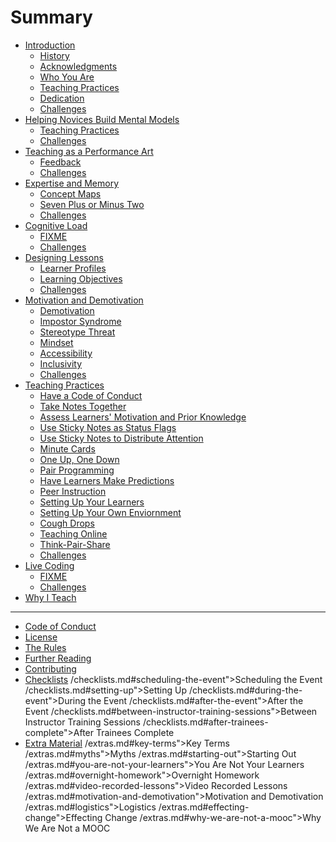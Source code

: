 # Summary

* [Introduction](README.md)
  * [History](index.md#history)
  * [Acknowledgments](index.md#acknowledgments)
  * [Who You Are](index.md#who-you-are)
  * [Teaching Practices](index.md#teaching-practices)
  * [Dedication](index.md#dedication)
  * [Challenges](index.md#challenges)
* [Helping Novices Build Mental Models](novice.md)
  * [Teaching Practices](novice.md#teaching-practices)
  * [Challenges](novice.md#challenges)
* [Teaching as a Performance Art](performance.md)
  * [Feedback](performance.md#feedback)
  * [Challenges](performance.md#challenges)
* [Expertise and Memory](memory.md)
  * [Concept Maps](memory.md#concept-maps)
  * [Seven Plus or Minus Two](memory.md#seven-plus-or-minus-two)
  * [Challenges](memory.md#challenges)
* [Cognitive Load](load.md)
  * [FIXME](load.md#fixme)
  * [Challenges](load.md#challenges)
* [Designing Lessons](lessons.md)
  * [Learner Profiles](lessons.md#learner-profiles)
  * [Learning Objectives](lessons.md#learning-objectives)
  * [Challenges](lessons.md#challenges)
* [Motivation and Demotivation](motivation.md)
  * [Demotivation](motivation.md#demotivation)
  * [Impostor Syndrome](motivation.md#impostor-syndrome)
  * [Stereotype Threat](motivation.md#stereotype-threat)
  * [Mindset](motivation.md#mindset)
  * [Accessibility](motivation.md#accessibility)
  * [Inclusivity](motivation.md#inclusivity)
  * [Challenges](motivation.md#challenges)
* [Teaching Practices](practices.md)
  * [Have a Code of Conduct](practices.md#have-a-code-of-conduct)
  * [Take Notes Together](practices.md#take-notes-together)
  * [Assess Learners&apos; Motivation and Prior Knowledge](practices.md#assess-learners-motivation-and-prior-knowledge)
  * [Use Sticky Notes as Status Flags](practices.md#use-sticky-notes-as-status-flags)
  * [Use Sticky Notes to Distribute Attention](practices.md#use-sticky-notes-to-distribute-attention)
  * [Minute Cards](practices.md#minute-cards)
  * [One Up, One Down](practices.md#one-up-one-down)
  * [Pair Programming](practices.md#pair-programming)
  * [Have Learners Make Predictions](practices.md#have-learners-make-predictions)
  * [Peer Instruction](practices.md#peer-instruction)
  * [Setting Up Your Learners](practices.md#setting-up-your-learners)
  * [Setting Up Your Own Enviornment](practices.md#setting-up-your-own-enviornment)
  * [Cough Drops](practices.md#cough-drops)
  * [Teaching Online](practices.md#teaching-online)
  * [Think-Pair-Share](practices.md#think-pair-share)
  * [Challenges](practices.md#challenges)
* [Live Coding](live.md)
  * [FIXME](live.md#fixme)
  * [Challenges](live.md#challenges)
* [Why I Teach](next.md)

-----

* [Code of Conduct](CONDUCT.md)
* [License](LICENSE.md)
* [The Rules](rules.md)
* [Further Reading](reading.md)
* [Contributing](CONTRIBUTING.md)
* [Checklists](checklists.md)
/checklists.md#scheduling-the-event">Scheduling the Event
/checklists.md#setting-up">Setting Up
/checklists.md#during-the-event">During the Event
/checklists.md#after-the-event">After the Event
/checklists.md#between-instructor-training-sessions">Between Instructor Training Sessions
/checklists.md#after-trainees-complete">After Trainees Complete
* [Extra Material](extras.md)
/extras.md#key-terms">Key Terms
/extras.md#myths">Myths
/extras.md#starting-out">Starting Out
/extras.md#you-are-not-your-learners">You Are Not Your Learners
/extras.md#overnight-homework">Overnight Homework
/extras.md#video-recorded-lessons">Video Recorded Lessons
/extras.md#motivation-and-demotivation">Motivation and Demotivation
/extras.md#logistics">Logistics
/extras.md#effecting-change">Effecting Change
/extras.md#why-we-are-not-a-mooc">Why We Are Not a MOOC

